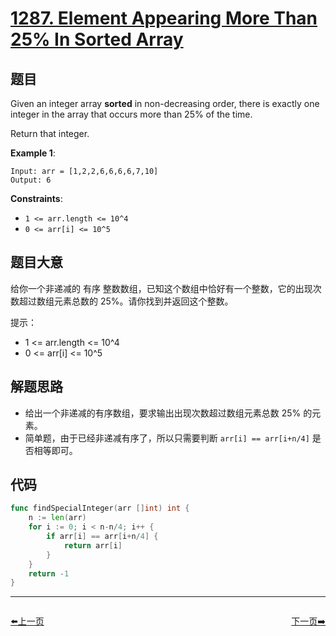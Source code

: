 # [1287. Element Appearing More Than 25% In Sorted Array](https://leetcode.com/problems/element-appearing-more-than-25-in-sorted-array/)



## 题目

Given an integer array **sorted** in non-decreasing order, there is exactly one integer in the array that occurs more than 25% of the time.

Return that integer.

**Example 1**:

```
Input: arr = [1,2,2,6,6,6,6,7,10]
Output: 6
```

**Constraints**:

- `1 <= arr.length <= 10^4`
- `0 <= arr[i] <= 10^5`

## 题目大意

给你一个非递减的 有序 整数数组，已知这个数组中恰好有一个整数，它的出现次数超过数组元素总数的 25%。请你找到并返回这个整数。

提示：

- 1 <= arr.length <= 10^4
- 0 <= arr[i] <= 10^5

## 解题思路

- 给出一个非递减的有序数组，要求输出出现次数超过数组元素总数 25% 的元素。
- 简单题，由于已经非递减有序了，所以只需要判断 `arr[i] == arr[i+n/4]` 是否相等即可。

## 代码

```go
func findSpecialInteger(arr []int) int {
	n := len(arr)
	for i := 0; i < n-n/4; i++ {
		if arr[i] == arr[i+n/4] {
			return arr[i]
		}
	}
	return -1
}
```


----------------------------------------------
<div style="display: flex;justify-content: space-between;align-items: center;">
<p><a href="https://books.halfrost.com/leetcode/ChapterFour/1200~1299/1283.Find-the-Smallest-Divisor-Given-a-Threshold/">⬅️上一页</a></p>
<p><a href="https://books.halfrost.com/leetcode/ChapterFour/1200~1299/1290.Convert-Binary-Number-in-a-Linked-List-to-Integer/">下一页➡️</a></p>
</div>
